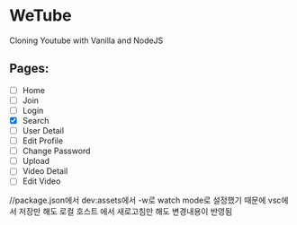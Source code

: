 # WeTube


Cloning Youtube with Vanilla and NodeJS

## Pages:

- [ ] Home
- [ ] Join
- [ ] Login
- [x] Search
- [ ] User Detail
- [ ] Edit Profile
- [ ] Change Password
- [ ] Upload
- [ ] Video Detail
- [ ] Edit Video

//package.json에서 dev:assets에서 -w로 watch mode로 설정했기 때문에 vsc에서 저장만 해도 로컬 호스트
에서 새로고침만 해도 변경내용이 반영됨